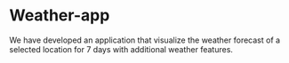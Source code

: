 # Weather-app

We have developed an application that visualize the weather forecast of a selected location for 7 days with additional weather features.

